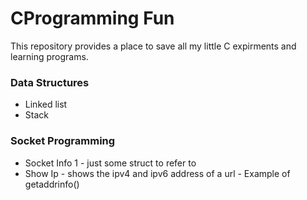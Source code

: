 # CProgramming Fun

This repository provides a place to save all my little C expirments and learning programs.

### Data Structures
* Linked list
* Stack

### Socket Programming
* Socket Info 1 - just some struct to refer to
* Show Ip - shows the ipv4 and ipv6 address of a url - Example of getaddrinfo()